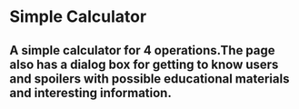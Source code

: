 # Simple Calculator
## A simple calculator for 4 operations.The page also has a dialog box for getting to know users and spoilers with possible educational materials and interesting information.